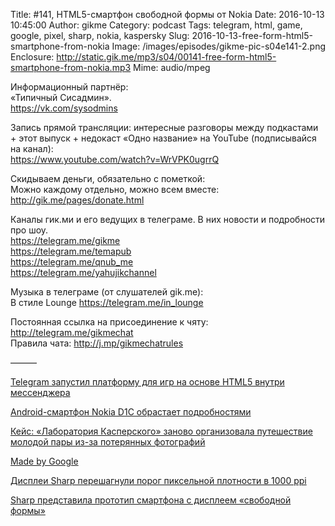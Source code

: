 Title: #141, HTML5-смартфон свободной формы от Nokia
Date: 2016-10-13 10:45:00
Author: gikme
Category: podcast
Tags: telegram, html, game, google, pixel, sharp, nokia, kaspersky
Slug: 2016-10-13-free-form-html5-smartphone-from-nokia
Image: /images/episodes/gikme-pic-s04e141-2.png  
Enclosure: http://static.gik.me/mp3/s04/00141-free-form-html5-smartphone-from-nokia.mp3
Mime: audio/mpeg


Информационный партнёр:  
«Типичный Сисадмин».  
<https://vk.com/sysodmins>

Запись прямой трансляции: интересные разговоры между подкастами + этот выпуск + недокаст «Одно название» на YouTube (подписывайся на канал):  
<https://www.youtube.com/watch?v=WrVPK0ugrrQ>

Скидываем деньги, обязательно с пометкой:  
Можно каждому отдельно, можно всем вместе:  
<http://gik.me/pages/donate.html>

Каналы гик.ми и его ведущих в телеграме. В них новости и подробности про шоу.  
<https://telegram.me/gikme>  
<https://telegram.me/temapub>  
<https://telegram.me/qnub_me>  
<https://telegram.me/yahujikchannel>

Музыка в телеграме (от слушателей gik.me):  
В стиле Lounge <https://telegram.me/in_lounge>

Постоянная ссылка на присоединение к чяту: <http://telegram.me/gikmechat>  
Правила чата: <http://j.mp/gikmechatrules>

———

[Telegram запустил платформу для игр на основе HTML5 внутри мессенджера](https://vc.ru/n/tele-games)

[Android-смартфон Nokia D1C обрастает подробностями](http://www.3dnews.ru/940642/)

[Кейс: «Лаборатория Касперского» заново организовала путешествие молодой пары из-за потерянных фотографий](https://vc.ru/p/kaspersky-story)

[Made by Google](https://madeby.google.com)

[Дисплеи Sharp перешагнули порог пиксельной плотности в 1000 ppi](http://www.3dnews.ru/940604/)

[Sharp представила прототип смартфона с дисплеем «свободной формы»](https://tjournal.ru/35400-sharp-predstavila-prototip-smartfona-s-displeem-svobodnoi-formi)

